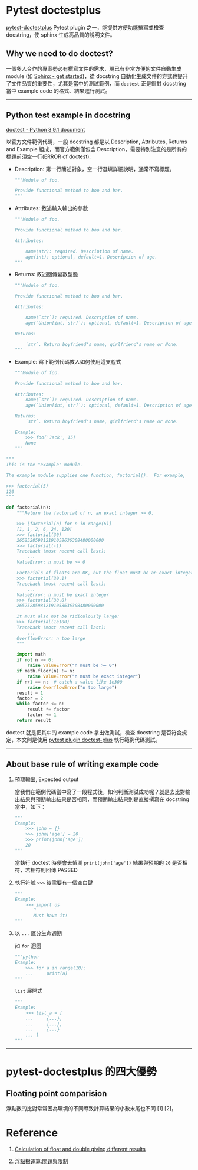 # Pytest doctestplus

[pytest-doctestplus](https://github.com/astropy/pytest-doctestplus)
Pytest plugin 之一，能提供方便功能撰寫並檢查 docstring，使 sphinx 生成高品質的說明文件。

## Why we need to do doctest?

一個多人合作的專案勢必有撰寫文件的需求，現已有非常方便的文件自動生成 module (如 [Sphinx - get started](https://www.sphinx-doc.org/en/master/usage/quickstart.html))，從 docstring 自動化生成文件的方式也提升了文件品質的重要性，尤其是當中的測試範例，而 `doctest` 正是針對 docstring 當中 example code 的格式、結果進行測試。

---
## Python test example in docstring

[doctest - Python 3.9.1 document](https://docs.python.org/3/library/doctest.html)

以官方文件範例代碼，一般 docstring 都是以 Description, Attributes, Returns and Example 組成，而官方範例僅包含 Description，需要特別注意的是所有的標題前須空一行(ERROR of doctest):

- Description: 第一行簡述對象，空一行選填詳細說明，通常不寫標題。

    ```python
    """Module of foo.

    Provide functional method to boo and bar.
    """
    ```

- Attributes: 敘述輸入輸出的參數

    ```python
    """Module of foo.

    Provide functional method to boo and bar.

    Attributes:

        name(str): required. Description of name.
        age(int): optional, default=1. Description of age.
    """
    ```
- Returns: 敘述回傳變數型態
    ```python
    """Module of foo.

    Provide functional method to boo and bar.

    Attributes:

        name(`str`): required. Description of name.
        age(`Union[int, str]`): optional, default=1. Description of age.
    
    Returns:

        `str`. Return boyfriend's name, girlfriend's name or None.
    """
    ```

- Example: 寫下範例代碼教人如何使用這支程式
    ```python
    """Module of foo.

    Provide functional method to boo and bar.

    Attributes:
        name(`str`): required. Description of name.
        age(`Union[int, str]`): optional, default=1. Description of age.
    
    Returns:
        `str`. Return boyfriend's name, girlfriend's name or None.

    Example:
        >>> foo('Jack', 15)
        None
    """
    ```

```python
"""
This is the "example" module.

The example module supplies one function, factorial().  For example,

>>> factorial(5)
120
"""

def factorial(n):
    """Return the factorial of n, an exact integer >= 0.

    >>> [factorial(n) for n in range(6)]
    [1, 1, 2, 6, 24, 120]
    >>> factorial(30)
    265252859812191058636308480000000
    >>> factorial(-1)
    Traceback (most recent call last):
        ...
    ValueError: n must be >= 0

    Factorials of floats are OK, but the float must be an exact integer:
    >>> factorial(30.1)
    Traceback (most recent call last):
        ...
    ValueError: n must be exact integer
    >>> factorial(30.0)
    265252859812191058636308480000000

    It must also not be ridiculously large:
    >>> factorial(1e100)
    Traceback (most recent call last):
        ...
    OverflowError: n too large
    """

    import math
    if not n >= 0:
        raise ValueError("n must be >= 0")
    if math.floor(n) != n:
        raise ValueError("n must be exact integer")
    if n+1 == n:  # catch a value like 1e300
        raise OverflowError("n too large")
    result = 1
    factor = 2
    while factor <= n:
        result *= factor
        factor += 1
    return result
```

doctest 就是把其中的 example code 拿出做測試，檢查 docstring 是否符合規定，本文則是使用 [pytest plugin doctest-plus](https://github.com/astropy/pytest-doctestplus) 執行範例代碼測試。

---
## About base rule of writing example code

1. 預期輸出, Expected output

    當我們在範例代碼當中寫了一段程式後，如何判斷測試成功呢？就是去比對輸出結果與預期輸出結果是否相同，而預期輸出結果則是直接撰寫在 docstring 當中，如下：
    ```python
    """
    Example: 
        >>> john = {}
        >>> john['age'] = 20
        >>> print(john['age'])
        20
    """
    ```
    
    當執行 doctest 時便會去偵測 `print(john['age'])` 結果與預期的 `20` 是否相符，若相符則回傳 PASSED
    

1. 執行符號 `>>>` 後需要有一個空白鍵

    ```python
    """
    Example: 
        >>> import os
           ^
           Must have it!
    """
    ```

1. 以 `...` 區分生命週期
    
    如 `for` 迴圈
    ```python
    """python
    Example:
        >>> for a in range(10):
        ...     print(a)
    """
    ```
    `list` 展開式
    ```python
    """
    Example:
        >>> list_a = [
        ...     {...},
        ...     {...},
        ...     {...}
        ... ]
    """
    ```

---
# pytest-doctestplus 的四大優勢

## Floating point comparision

浮點數的比對常常因為環境的不同導致計算結果的小數末尾也不同 [1] [2]，




# Reference

1. [Calculation of float and double giving different results](https://stackoverflow.com/questions/30490259/using-float-and-double-for-calculation-giving-different-results)

1. [浮點樹運算:問題與限制](https://docs.python.org/zh-tw/3/tutorial/floatingpoint.html)